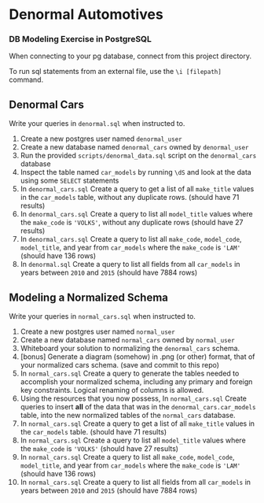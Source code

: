 # Denormal Automotives

### DB Modeling Exercise in PostgreSQL

When connecting to your pg database, connect from this project directory.

To run sql statements from an external file, use the `\i [filepath]` command.

## Denormal Cars

Write your queries in `denormal.sql` when instructed to.

1. Create a new postgres user named `denormal_user`
1. Create a new database named `denormal_cars` owned by `denormal_user`
1. Run the provided `scripts/denormal_data.sql` script on the `denormal_cars` database
1. Inspect the table named `car_models` by running `\dS` and look at the data using some `SELECT` statements
1. In `denormal_cars.sql` Create a query to get a list of all `make_title` values in the `car_models` table, without any duplicate rows. (should have 71 results)
1. In `denormal_cars.sql` Create a query to list all `model_title` values where the `make_code` is `'VOLKS'`, without any duplicate rows (should have 27 results)
1. In `denormal_cars.sql` Create a query to list all `make_code`, `model_code`, `model_title`, and year from `car_models` where the `make_code` is `'LAM'` (should have 136 rows)
1. In `denormal.sql` Create a query to list all fields from all `car_models` in years between `2010` and `2015` (should have 7884 rows)


## Modeling a Normalized Schema

Write your queries in `normal_cars.sql` when instructed to.

1. Create a new postgres user named `normal_user`
1. Create a new database named `normal_cars` owned by `normal_user`
1. Whiteboard your solution to normalizing the `denormal_cars` schema.
1. [bonus] Generate a diagram (somehow) in .png (or other) format, that of your normalized cars schema. (save and commit to this repo)
1. In `normal_cars.sql` Create a query to generate the tables needed to accomplish your normalized schema, including any primary and foreign key constraints. Logical renaming of columns is allowed.
1. Using the resources that you now possess, In `normal_cars.sql` Create queries to insert **all** of the data that was in the `denormal_cars.car_models` table, into the new normalized tables of the `normal_cars` database.
1. In `normal_cars.sql` Create a query to get a list of all `make_title` values in the `car_models` table. (should have 71 results)
1. In `normal_cars.sql` Create a query to list all `model_title` values where the `make_code` is `'VOLKS'` (should have 27 results)
1. In `normal_cars.sql` Create a query to list all `make_code`, `model_code`, `model_title`, and year from `car_models` where the `make_code` is `'LAM'` (should have 136 rows)
1. In `normal_cars.sql` Create a query to list all fields from all `car_models` in years between `2010` and `2015` (should have 7884 rows)
